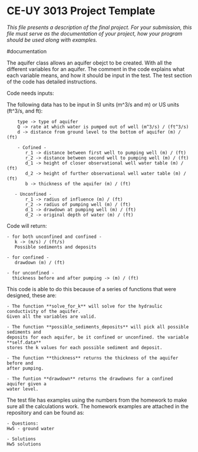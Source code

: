 # CE-UY 3013 Project Template

*This file presents a description of the final project. For your submission,*
*this file must serve as the documentation of your project, how your program*
*should be used along with examples.*


#documentation

The aquifer class allows an aquifer obejct to be created. With all the different
variables for an aquifer. The comment in the code explains what each variable means,
and how it should be input in the test. The test section of the code has detailed instructions.

Code needs inputs:

The following data has to be input in SI units (m^3/s and m) or US units (ft^3/s, and ft):

        type -> type of aquifer
        Q -> rate at which water is pumped out of well (m^3/s) / (ft^3/s)
        d -> distance from ground level to the bottom of aquifer (m) / (ft)

        - Cofined -
           r_1 -> distance between first well to pumping well (m) / (ft)
           r_2 -> distance between second well to pumping well (m) / (ft)
           d_1 -> height of closer observational well water table (m) / (ft)
           d_2 -> height of further observational well water table (m) / (ft)
           b -> thickness of the aquifer (m) / (ft)

       - Unconfined -
           r_1 -> radius of influence (m) / (ft)
           r_2 -> radius of pumping well (m) / (ft)
           d_1 -> drawdown at pumping well (m) / (ft)
           d_2 -> original depth of water (m) / (ft)


Code will return:

	- for both unconfined and confined -
	   k -> (m/s) / (ft/s)
	   Possible sediments and deposits

	- for confined -
	   drawdown (m) / (ft)

	- for unconfined -
	  thickness before and after pumping -> (m) / (ft)


This code is able to do this because of a series of functions that were designed,
these are:

	- The function **solve_for_k** will solve for the hydraulic conductivity of the aquifer.
	Given all the variables are valid.

	- The function **possible_sediments_deposits** will pick all possible sediments and 
	deposits for each aquifer, be it confined or unconfined. the variable **self.data**
	stores the k values for each possible sediment and deposit.

	- The function **thickness** returns the thickness of the aquifer before and
	after pumping.

	- The funtion **drawdown** returns the drawdowns for a confined aquifer given a
	water level.

The test file has examples using the numbers from the homework to make sure all
the calculations work. The homework examples are attached in the repository and can be found as:

	- Questions:
	Hw5 - ground water

	- Solutions
	Hw5 solutions



